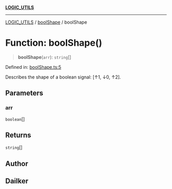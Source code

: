 [**LOGIC_UTILS**](../../README.md)

***

[LOGIC_UTILS](../../README.md) / [boolShape](../README.md) / boolShape

# Function: boolShape()

> **boolShape**(`arr`): `string`[]

Defined in: [boolShape.ts:5](https://github.com/dailker/everyutil-js/blob/7799f3f003cb23f425be3f1c83c38483e2648188/src/logic/boolShape.ts#L5)

Describes the shape of a boolean signal: [↑1, ↓0, ↑2].

## Parameters

### arr

`boolean`[]

## Returns

`string`[]

## Author

## Dailker

